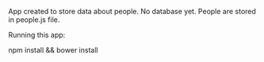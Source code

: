 App created to store data about people. No database yet. People are stored in people.js file.

Running this app:

npm install && bower install
